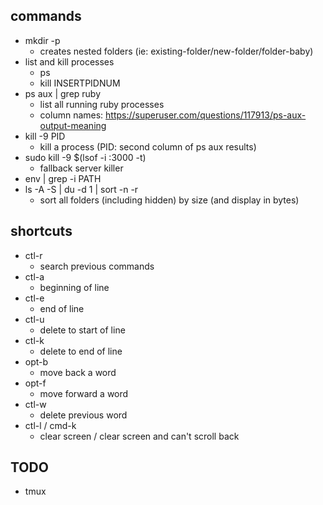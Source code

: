 ## commands
* mkdir -p
  * creates nested folders (ie: existing-folder/new-folder/folder-baby)
* list and kill processes
  * ps
  * kill INSERTPIDNUM
* ps aux | grep ruby
  * list all running ruby processes
  * column names: https://superuser.com/questions/117913/ps-aux-output-meaning
* kill -9 PID
  * kill a process (PID: second column of ps aux results)
* sudo kill -9 $(lsof -i :3000 -t)
  * fallback server killer
* env | grep -i PATH
* ls -A -S | du -d 1 | sort -n -r
  * sort all folders (including hidden) by size (and display in bytes)

## shortcuts
* ctl-r
  * search previous commands
* ctl-a
  * beginning of line
* ctl-e
  * end of line
* ctl-u
  * delete to start of line
* ctl-k
  * delete to end of line
* opt-b
  * move back a word
* opt-f
  * move forward a word
* ctl-w
  * delete previous word
* ctl-l / cmd-k
  * clear screen / clear screen and can't scroll back

## TODO
* tmux
